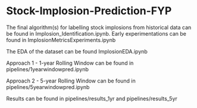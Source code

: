 # Stock-Implosion-Prediction-FYP

The final algorithm(s) for labelling stock implosions from historical data can be found in Implosion_Identification.ipynb. Early experimentations can be found in ImplosionMetricsExperiments.ipynb

The EDA of the dataset can be found ImplosionEDA.ipynb

Approach 1 - 1-year Rolling Window can be found in pipelines/1yearwindowpred.ipynb

Approach 2 - 5-year Rolling Window can be found in pipelines/5yearwindowpred.ipynb

Results can be found in pipelines/results_1yr and pipelines/results_5yr
